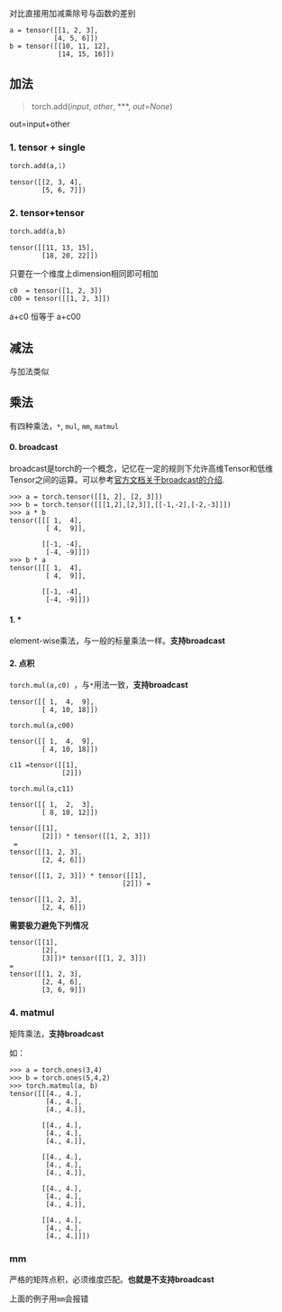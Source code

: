 对比直接用加减乘除号与函数的差别

```
a = tensor([[1, 2, 3],
           [4, 5, 6]])
b = tensor([[10, 11, 12],
            [14, 15, 16]])
```

## 加法

> torch.add(*input*, *other*, ***, *out=None*)

out=input+other

### 1. tensor + single

```python
torch.add(a,1)
```

```
tensor([[2, 3, 4],
        [5, 6, 7]])
```



### 2. tensor+tensor

```python
torch.add(a,b)
```

```
tensor([[11, 13, 15],
        [18, 20, 22]])
```

只要在一个维度上dimension相同即可相加

```
c0  = tensor([1, 2, 3])
c00 = tensor([[1, 2, 3]])
```

a+c0 恒等于 a+c00



## 减法

与加法类似



## 乘法

有四种乘法，`*`, `mul`, `mm`, `matmul`

#### 0. broadcast

broadcast是torch的一个概念，记忆在一定的规则下允许高维Tensor和低维Tensor之间的运算。可以参考[官方文档关于broadcast的介绍](https://pytorch.org/docs/stable/notes/broadcasting.html#broadcasting-semantics).

```shell
>>> a = torch.tensor([[1, 2], [2, 3]])
>>> b = torch.tensor([[[1,2],[2,3]],[[-1,-2],[-2,-3]]])
>>> a * b
tensor([[[ 1,  4],
         [ 4,  9]],

        [[-1, -4],
         [-4, -9]]])
>>> b * a
tensor([[[ 1,  4],
         [ 4,  9]],

        [[-1, -4],
         [-4, -9]]])
```



#### 1. *

element-wise乘法，与一般的标量乘法一样。**支持broadcast**

#### 2. 点积

`torch.mul(a,c0) `，与`*`用法一致，**支持broadcast**

```
tensor([[ 1,  4,  9],
        [ 4, 10, 18]])
```

`torch.mul(a,c00) `

```
tensor([[ 1,  4,  9],
        [ 4, 10, 18]])
```



```
c11 =tensor([[1],
             [2]])
```

`torch.mul(a,c11)`

```
tensor([[ 1,  2,  3],
        [ 8, 10, 12]])
```

```
tensor([[1],
        [2]]) * tensor([[1, 2, 3]])
 =       
tensor([[1, 2, 3],
        [2, 4, 6]])
```

```
tensor([[1, 2, 3]]) * tensor([[1],
                            [2]]) =
                            
tensor([[1, 2, 3],
        [2, 4, 6]])
```

**需要极力避免下列情况**

```
tensor([[1],
        [2],
        [3]])* tensor([[1, 2, 3]])
=
tensor([[1, 2, 3],
        [2, 4, 6],
        [3, 6, 9]])
```

### 4. matmul

矩阵乘法，**支持broadcast**

如：

```
>>> a = torch.ones(3,4)
>>> b = torch.ones(5,4,2)
>>> torch.matmul(a, b)
tensor([[[4., 4.],
         [4., 4.],
         [4., 4.]],

        [[4., 4.],
         [4., 4.],
         [4., 4.]],

        [[4., 4.],
         [4., 4.],
         [4., 4.]],

        [[4., 4.],
         [4., 4.],
         [4., 4.]],

        [[4., 4.],
         [4., 4.],
         [4., 4.]]])
```



### mm

严格的矩阵点积，必须维度匹配。**也就是不支持broadcast**

上面的例子用`mm`会报错